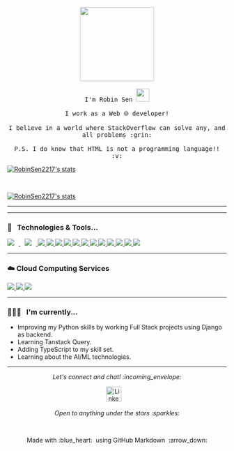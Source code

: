 <!-- The Hello World gif -->

<p align="center">
  <img src="https://media.giphy.com/media/MeJgB3yMMwIaHmKD4z/giphy.gif" width="170px">
  <br><br>
  
  <!-- The Opening Phrases -->
  
  <samp>
    I'm Robin Sen <img src="https://raw.githubusercontent.com/Quadrified/Quadrified/master/assets/wave.gif" width="30px" />
    <br><br>
    I work as a Web 🌐 developer!
    <br><br>
    I believe in a world where StackOverflow can solve any, and all problems :grin:
    <br><br>
    P.S. I do know that HTML is not a programming language!! :v:
  </samp>
</p>

<!-- GitHub Statistics -->

<a href="https://github.com/RobinSen2217/RobinSen2217">
  <img align="center" src="https://github-readme-stats.anuraghazra1.vercel.app/api/top-langs/?username=robinsen2217&layout=compact&theme=tokyonight" alt="RobinSen2217's stats" />
</a>

<br> <p>                                                                                </p>

<a href="https://github.com/RobinSen2217/RobinSen2217">
  <img align="center" src="https://github-readme-stats.anuraghazra1.vercel.app/api?username=robinsen2217&show_icons=true&include_all_commits=true&theme=tokyonight" alt="RobinSen2217's stats" /> 
</a>

*************

<!-- GitHub Trophies -->

<!--<details align="left">
  <summary>GitHub Trophies 🏆</summary>
  <br>
<p align="center">
  <a href="https://github.com/ryo-ma/github-profile-trophy" target="_blank">
    <img src="https://github-profile-trophy.vercel.app/?username=RobinSen2217&theme=gruvbox&column=3&margin-w=15&margin-h=15"/>
  </a>
</p>
</details> -->


************

### 🔧 &nbsp; Technologies & Tools...
<p align="center">

  <!-- For more icons like these follow : https://github.com/MikeCodesDotNET/ColoredBadges -->

<a style="padding-right:10px;" href="https://getbootstrap.com" target="_blank" rel="noreferrer"> <img style="padding-right:10px;" src="https://img.shields.io/badge/bootstrap-%238511FA.svg?style=for-the-badge&logo=bootstrap&logoColor=white" /> </a>
<a href="https://www.w3schools.com/python/" target="_blank" rel="noreferrer"> <img style="padding-right:10px;" src="https://img.shields.io/badge/python-3670A0?style=for-the-badge&logo=python&logoColor=ffdd54"/> </a>
<a href="https://www.w3schools.com/css/" target="_blank" rel="noreferrer"> <img src="https://img.shields.io/badge/css3-%231572B6.svg?style=for-the-badge&logo=css3&logoColor=white"/> </a> 
<a href="https://expressjs.com" target="_blank" rel="noreferrer"> <img src="https://img.shields.io/badge/express.js-%23404d59.svg?style=for-the-badge&logo=express&logoColor=%2361DAFB"/> </a> 
<a href="https://git-scm.com/" target="_blank" rel="noreferrer"> <img src="https://img.shields.io/badge/git-%23F05033.svg?style=for-the-badge&logo=git&logoColor=white"/> </a> 
<a href="https://www.w3.org/html/" target="_blank" rel="noreferrer"> <img src="https://img.shields.io/badge/html5-%23E34F26.svg?style=for-the-badge&logo=html5&logoColor=white"/> </a> 
<a href="https://developer.mozilla.org/en-US/docs/Web/JavaScript" target="_blank" rel="noreferrer"> <img src="https://img.shields.io/badge/javascript-%23323330.svg?style=for-the-badge&logo=javascript&logoColor=%23F7DF1E"/> </a> 
<a href="https://www.mongodb.com/" target="_blank" rel="noreferrer"> <img src="https://img.shields.io/badge/MongoDB-%234ea94b.svg?style=for-the-badge&logo=mongodb&logoColor=white"/> </a> 
<a href="https://nextjs.org/" target="_blank" rel="noreferrer"> <img src="https://img.shields.io/badge/Next-black?style=for-the-badge&logo=next.js&logoColor=white"/> </a> 
<a href="https://nodejs.org" target="_blank" rel="noreferrer"> <img src="https://img.shields.io/badge/node.js-6DA55F?style=for-the-badge&logo=node.js&logoColor=white"/> </a> 
<a href="https://reactjs.org/" target="_blank" rel="noreferrer"> <img src="https://img.shields.io/badge/react-%2320232a.svg?style=for-the-badge&logo=react&logoColor=%2361DAFB"/> </a>
<a href="https://redux-toolkit.js.org/" target="_blank" rel="noreferrer"> <img src="https://img.shields.io/badge/redux_toolkit-%23593d88.svg?style=for-the-badge&logo=redux&logoColor=white"/> </a> 
<a href="https://tailwindcss.com/" target="_blank" rel="noreferrer"> <img src="https://img.shields.io/badge/tailwind_css-%2338B2AC.svg?style=for-the-badge&logo=tailwind-css&logoColor=white"/> </a> 
<a href="https://www.postman.com/" target="_blank" rel="noreferrer"> <img src="https://img.shields.io/badge/Postman-FF6C37.svg?style=for-the-badge&logo=Postman&logoColor=white"/> </a> 
</p>


----
### ☁️ Cloud Computing Services
<p>
<a href="https://www.netlify.com/" target="_blank" rel="noreferrer"> <img src="https://img.shields.io/badge/netlify-%23000000.svg?style=for-the-badge&logo=netlify&logoColor=#00C7B7"/> </a>
    <a href="https://render.com/" target="_blank" rel="noreferrer"> <img src="https://img.shields.io/badge/Render-%46E3B7.svg?style=for-the-badge&logo=render&logoColor=white"/> </a>
    <a href="https://vercel.com/" target="_blank" rel="noreferrer"> <img src="https://img.shields.io/badge/vercel-%23000000.svg?style=for-the-badge&logo=vercel&logoColor=white"/> </a>
</p>

---
### 👨🏻‍💻 &nbsp; I'm currently...

  - Improving my Python skills by working Full Stack projects using Django as backend.
  - Learning Tanstack Query.
  - Adding TypeScript to my skill set.
  - Learning about the AI/ML technologies.
  
----

<!-- Social Media Links -->

<p align="center"> 
  <i> Let's connect and chat! :incoming_envelope: </i>
</p>

<p align="center">
  <a href="https://www.linkedin.com/in/robin-sen-824235261/"><img src="https://github.com/Quadrified/Quadrified/blob/master/assets/social_media_svgs/linkedin-round.svg" width="35px" alt="LinkedIn"></a> &nbsp; &nbsp;
</p>

<p align="center">
  <i> Open to anything under the stars :sparkles: </i>
</p>

<br>

<p align="center">
  Made with :blue_heart: &nbsp;using GitHub Markdown &nbsp;:arrow_down:
</p>

<!---->
<!---->
